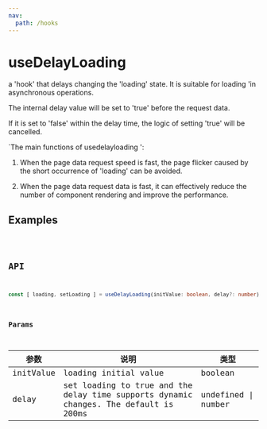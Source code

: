 ```yaml
---
nav:
  path: /hooks
---
```


# useDelayLoading

a 'hook' that delays changing the 'loading' state. It is suitable for loading 'in asynchronous operations.

The internal delay value will be set to 'true' before the request data.

If it is set to 'false' within the delay time, the logic of setting 'true' will be cancelled.

`The main functions of usedelayloading ':

1. When the page data request speed is fast, the page flicker caused by the short occurrence of 'loading' can be avoided.

2. When the page data request data is fast, it can effectively reduce the number of component rendering and improve the performance.

## Examples

<code src="./demo/demo1.tsx" />

## API

```typescript
const [ loading, setLoading ] = useDelayLoading(initValue: boolean, delay?: number);
```

### Params

| 参数      | 说明                                                | 类型               |
| --------- | --------------------------------------------------- | ------------------ |
| initValue | loading initial value                                       | boolean            |
| delay     | set loading to true and the delay time supports dynamic changes. The default is 200ms | undefined \| number |

